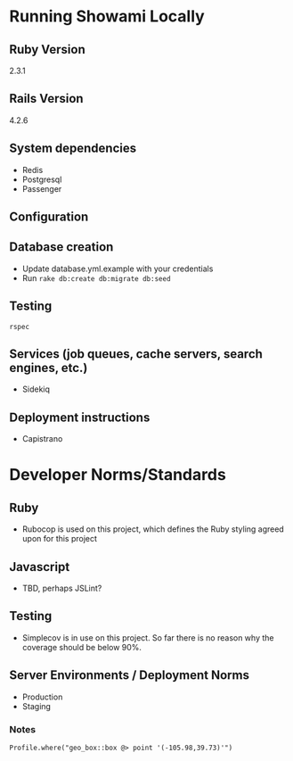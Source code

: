# Running Showami Locally

## Ruby Version
2.3.1

## Rails Version
4.2.6

## System dependencies
* Redis
* Postgresql
* Passenger

## Configuration

## Database creation
* Update database.yml.example with your credentials
* Run `rake db:create db:migrate db:seed`

## Testing
`rspec`

## Services (job queues, cache servers, search engines, etc.)
* Sidekiq

## Deployment instructions
* Capistrano

# Developer Norms/Standards

## Ruby
* Rubocop is used on this project, which defines the Ruby styling agreed upon for this project

## Javascript
* TBD, perhaps JSLint?

## Testing
* Simplecov is in use on this project.  So far there is no reason why the coverage should be below 90%.

## Server Environments / Deployment Norms
* Production
* Staging

### Notes

`Profile.where("geo_box::box @> point '(-105.98,39.73)'")`
